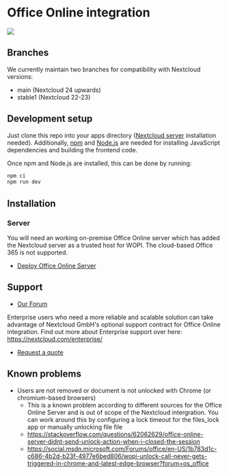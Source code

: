 # Office Online integration

![](./screenshot.png)

## Branches

We currently maintain two branches for compatibility with Nextcloud versions:

- main (Nextcloud 24 upwards)
- stable1 (Nextcloud 22-23)

## Development setup

Just clone this repo into your apps directory ([Nextcloud server](https://github.com/nextcloud/server#running-master-checkouts) installation needed). Additionally, [npm](https://www.npmjs.com/) and [Node.js](https://nodejs.org/en/download/package-manager/) are needed for installing JavaScript dependencies and building the frontend code.

Once npm and Node.js are installed, this can be done by running:
```bash
npm ci
npm run dev
```

## Installation

### Server

You will need an working on-premise Office Online server which has added the Nextcloud server as a trusted host for WOPI. The cloud-based Office 365 is not supported.

- [Deploy Office Online Server](https://docs.microsoft.com/en-us/officeonlineserver/deploy-office-online-server)

## Support

- [Our Forum](https://help.nextcloud.com/c/apps/officeonline/173)

Enterprise users who need a more reliable and scalable solution can take advantage of Nextcloud GmbH's optional support contract for Office Online integration. Find out more about Enterprise support over here: https://nextcloud.com/enterprise/

- [Request a quote](https://nextcloud.com/enterprise/buy/)


## Known problems

- Users are not removed or document is not unlocked with Chrome (or chromium-based browsers)
  - This is a known problem according to different sources for the Office Online Server and is out of scope of the Nextcloud intergration. You can work around this by configuring a lock timeout for the files_lock app or manually unlocking file file
  - https://stackoverflow.com/questions/62062629/office-online-server-didnt-send-unlock-action-when-i-closed-the-session
  - https://social.msdn.microsoft.com/Forums/office/en-US/1b783d1c-c686-4b2d-b23f-4977e6bed806/wopi-unlock-call-never-gets-triggered-in-chrome-and-latest-edge-browser?forum=os_office
